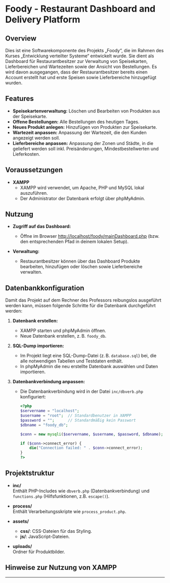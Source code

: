 # Foody - Restaurant Dashboard and Delivery Platform

## Overview

Dies ist eine Softwarekomponente des Projekts „Foody“, die im Rahmen des Kurses „Entwicklung verteilter Systeme“ entwickelt wurde. Sie dient als Dashboard für Restaurantbesitzer zur Verwaltung von Speisekarten, Lieferbereichen und Wartezeiten sowie der Ansicht von Bestellungen. Es wird davon ausgegangen, dass der Restaurantbesitzer bereits einen Account erstellt hat und erste Speisen sowie Lieferbereiche hinzugefügt wurden.

## Features

- **Speisekartenverwaltung:** Löschen und Bearbeiten von Produkten aus der Speisekarte.
- **Offene Bestellungen:** Alle Bestellungen des heutigen Tages.
- **Neues Produkt anlegen:** Hinzufügen von Produkten zur Speisekarte.
- **Wartezeit anpassen:** Anpassung der Wartezeit, die den Kunden angezeigt werden soll.
- **Lieferbereiche anpassen:** Anpassung der Zonen und Städte, in die geliefert werden soll inkl. Preisänderungen, Mindestbestellwerten und Lieferkosten.

## Voraussetzungen

- **XAMPP**
  - XAMPP wird verwendet, um Apache, PHP und MySQL lokal auszuführen.
  - Der Administrator der Datenbank erfolgt über phpMyAdmin.

## Nutzung

- **Zugriff auf das Dashboard:**

  - Öffne im Browser [http://localhost/foody/mainDashboard.php](http://localhost/foody/mainDashboard.php) (bzw. den entsprechenden Pfad in deinem lokalen Setup).

- **Verwaltung:**
  - Restaurantbesitzer können über das Dashboard Produkte bearbeiten, hinzufügen oder löschen sowie Lieferbereiche verwalten.

## Datenbankkonfiguration

Damit das Projekt auf dem Rechner des Professors reibungslos ausgeführt werden kann, müssen folgende Schritte für die Datenbank durchgeführt werden:

1. **Datenbank erstellen:**

   - XAMPP starten und phpMyAdmin öffnen.
   - Neue Datenbank erstellen, z. B. `foody_db`.

2. **SQL-Dump importieren:**

   - Im Projekt liegt eine SQL-Dump-Datei (z. B. `database.sql`) bei, die alle notwendigen Tabellen und Testdaten enthält.
   - In phpMyAdmin die neu erstellte Datenbank auswählen und Daten importieren.

3. **Datenbankverbindung anpassen:**

   - Die Datenbankverbindung wird in der Datei `inc/dbverb.php` konfiguriert:

     ```php
     <?php
     $servername = "localhost";
     $username = "root";  // Standardbenutzer in XAMPP
     $password = "";      // Standardmäßig kein Passwort
     $dbname = "foody_db";

     $conn = new mysqli($servername, $username, $password, $dbname);

     if ($conn->connect_error) {
         die("Connection failed: " . $conn->connect_error);
     }
     ?>
     ```

## Projektstruktur

- **inc/**  
  Enthält PHP-Includes wie `dbverb.php` (Datenbankverbindung) und `functions.php` (Hilfsfunktionen, z.B. `escape()`).

- **process/**  
  Enthält Verarbeitungsskripte wie `process_product.php`.

- **assets/**

  - **css/**: CSS-Dateien für das Styling.
  - **js/**: JavaScript-Dateien.

- **uploads/**  
  Ordner für Produktbilder.

## Hinweise zur Nutzung von XAMPP

---

